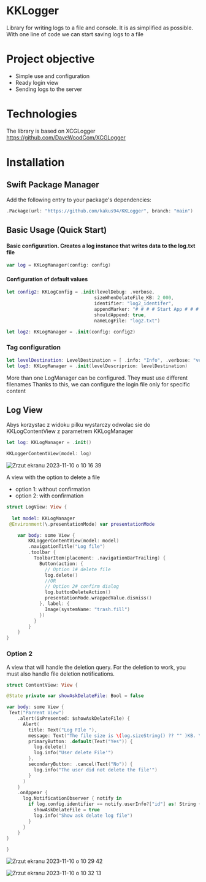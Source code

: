 # KKLogger
Library for writing logs to a file and console.
It is as simplified as possible. With one line of code we can start saving logs to a file 

# Project objective
* Simple use and configuration
* Ready login view
* Sending logs to the server


# Technologies
The library is based on XCGLogger https://github.com/DaveWoodCom/XCGLogger

# Installation

## Swift Package Manager

Add the following entry to your package's dependencies:

```Swift
.Package(url: "https://github.com/kakus94/KKLogger", branch: "main")
```

## Basic Usage (Quick Start)
#### Basic configuration. Creates a log instance that writes data to the log.txt file  
```Swift
var log = KKLogManager(config: config)
```

 #### Configuration of default values 
```Swift
let config2: KKLogConfig = .init(levelDebug: .verbose,
                                sizeWhenDelateFile_KB: 2_000,
                                identifier: "log2_identifer",
                                appendMarker: "# # # # Start App # # # # #", 
                                shouldAppend: true, 
                                nameLogFile: "log2.txt")

let log2: KKLogManager = .init(config: config2)
```
### Tag configuration
```Swift
let levelDestination: LevelDestination = [ .info: "Info", .verbose: "verbose", .warning: "warning", .alert: "alert" ]
let log3: KKLogManager = .init(levelDescriprion: levelDestination)
```

More than one LogManager can be configured. They must use different filenames
Thanks to this, we can configure the login file only for specific content

## Log View 

Abys korzystac z widoku pilku wystarczy odwolac sie do KKLogContentView z parametrem KKLogManager 
```Swift
let log: KKLogManager = .init()

KKLoggerContentView(model: log)

```
![Zrzut ekranu 2023-11-10 o 10 16 39](https://github.com/kakus94/KKLogger/assets/32176685/378cb34b-ff9e-43cb-9744-4ec5eb690927)

A view with the option to delete a file
* option 1: without confirmation
* option 2: with confirmation

```Swift
struct LogView: View {
  
  let model: KKLogManager  
 @Environment(\.presentationMode) var presentationMode

    var body: some View {
        KKLoggerContentView(model: model)
        .navigationTitle("Log file")
        .toolbar {
          ToolbarItem(placement: .navigationBarTrailing) { 
            Button(action: {
              // Option 1# delete file
              log.delete()
              //OR
              // Option 2# confirm dialog
              log.buttonDeleteAction() 
              presentationMode.wrappedValue.dismiss()
            }, label: {
              Image(systemName: "trash.fill")
            })
          }
        }        
    }
}
```

### Option 2 
A view that will handle the deletion query.
For the deletion to work, you must also handle file deletion notifications. 
```Swift 
struct ContentView: View {

@State private var showAskDelateFile: Bool = false

var body: some View {
 Text("Parrent View")
    .alert(isPresented: $showAskDelateFile) {
      Alert(
        title: Text("Log FIle "),
        message: Text("The file size is \(log.sizeString() ?? "" )KB. \nDo you want to delete the file?"),
        primaryButton: .default(Text("Yes")) {
          log.delete()
          log.info("User delete File'")
        },
        secondaryButton: .cancel(Text("No")) {
          log.info("The user did not delete the file'")
        }
      )
    }
    .onAppear {      
      log.NotificationObserver { notify in
        if log.config.identifier == notify.userInfo?["id"] as! String {
          showAskDelateFile = true
          log.info("Show ask delate log file")
        }
      }
    }
}

}
```
![Zrzut ekranu 2023-11-10 o 10 29 42](https://github.com/kakus94/KKLogger/assets/32176685/c5df4733-5eb1-42bd-95a2-a17337d40180)

![Zrzut ekranu 2023-11-10 o 10 32 13](https://github.com/kakus94/KKLogger/assets/32176685/2db968db-da2d-4645-8c57-20fe013a7c33)



